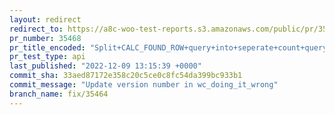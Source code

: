 ```yaml
---
layout: redirect
redirect_to: https://a8c-woo-test-reports.s3.amazonaws.com/public/pr/35468/api/index.html
pr_number: 35468
pr_title_encoded: "Split+CALC_FOUND_ROW+query+into+seperate+count+query+for+better+performance"
pr_test_type: api
last_published: "2022-12-09 13:15:39 +0000"
commit_sha: 33aed87172e358c20c5ce0c8fc54da399bc933b1
commit_message: "Update version number in wc_doing_it_wrong"
branch_name: fix/35464
---
```

